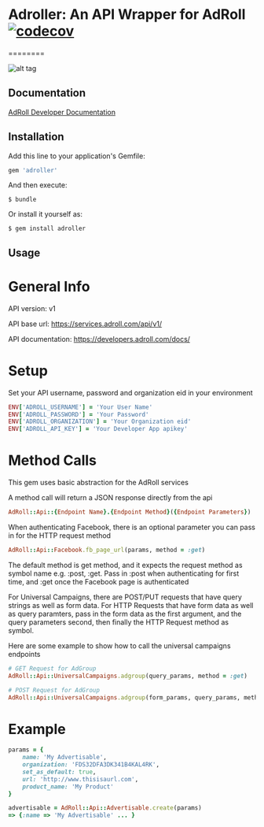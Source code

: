 # Adroller: An API Wrapper for AdRoll [![codecov](https://codecov.io/gh/springbot/adroller/branch/master/graph/badge.svg)](https://codecov.io/gh/springbot/adroller)
========

![alt tag](https://upload.wikimedia.org/wikipedia/commons/8/86/AdRoll.png)

## Documentation
[AdRoll Developer Documentation](https://developers.adroll.com/index.html)

## Installation

Add this line to your application's Gemfile:

```ruby
gem 'adroller'
```

And then execute:

    $ bundle

Or install it yourself as:

    $ gem install adroller

## Usage

General Info
============

API version: v1

API base url: https://services.adroll.com/api/v1/

API documentation: https://developers.adroll.com/docs/

Setup
=====

Set your API username, password and organization eid in your environment

```ruby
ENV['ADROLL_USERNAME'] = 'Your User Name'
ENV['ADROLL_PASSWORD'] = 'Your Password'
ENV['ADROLL_ORGANIZATION'] = 'Your Organization eid'
ENV['ADROLL_API_KEY'] = 'Your Developer App apikey'
```

Method Calls
============

This gem uses basic abstraction for the AdRoll services

A method call will return a JSON response directly from the api

```ruby
AdRoll::Api::{Endpoint Name}.{Endpoint Method}({Endpoint Parameters})
```

When authenticating Facebook, there is an optional parameter you can pass in for the HTTP request method
``` ruby
AdRoll::Api::Facebook.fb_page_url(params, method = :get)
```
The default method is get method, and it expects the request method as symbol name e.g. :post, :get.
Pass in :post when authenticating for first time, and :get once the Facebook page is authenticated


For Universal Campaigns, there are POST/PUT requests that have query strings as well as form data.
For HTTP Requests that have form data as well as query paramters, pass in the form data as the first argument,
and the query parameters second, then finally the HTTP Request method as symbol.

Here are some example to show how to call the universal campaigns endpoints
``` ruby
# GET Request for AdGroup
AdRoll::Api::UniversalCampaigns.adgroup(query_params, method = :get)

# POST Request for AdGroup
AdRoll::Api::UniversalCampaigns.adgroup(form_params, query_params, method = :post)
```

Example
=========

```ruby
params = {
    name: 'My Advertisable',
    organization: 'FDS32DFA3DK341B4KAL4RK',
    set_as_default: true,
    url: 'http://www.thisisaurl.com',
    product_name: 'My Product'
}

advertisable = AdRoll::Api::Advertisable.create(params)
=> {:name => 'My Advertisable' ... }
```
